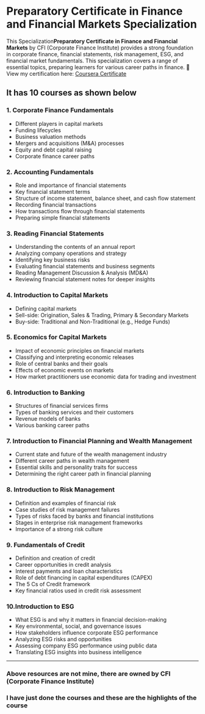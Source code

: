 
# Preparatory Certificate in Finance and Financial Markets Specialization

This  Specialization**Preparatory Certificate in Finance and Financial Markets** by CFI (Corporate Finance Institute) provides a strong foundation in corporate finance, financial statements, risk management, ESG, and financial market fundamentals. This specialization covers a range of essential topics, preparing learners for various career paths in finance. 
🔗 View my certification here: [Coursera Certificate](https://www.coursera.org/account/accomplishments/specialization/HU4XXTZZTVRM)
## It has 10 courses as shown below

### 1. Corporate Finance Fundamentals
- Different players in capital markets
- Funding lifecycles
- Business valuation methods
- Mergers and acquisitions (M&A) processes
- Equity and debt capital raising
- Corporate finance career paths

### 2. Accounting Fundamentals
- Role and importance of financial statements
- Key financial statement terms
- Structure of income statement, balance sheet, and cash flow statement
- Recording financial transactions
- How transactions flow through financial statements
- Preparing simple financial statements

### 3. Reading Financial Statements
- Understanding the contents of an annual report
- Analyzing company operations and strategy
- Identifying key business risks
- Evaluating financial statements and business segments
- Reading Management Discussion & Analysis (MD&A)
- Reviewing financial statement notes for deeper insights

### 4. Introduction to Capital Markets
- Defining capital markets
- Sell-side: Origination, Sales & Trading, Primary & Secondary Markets
- Buy-side: Traditional and Non-Traditional (e.g., Hedge Funds)

### 5. Economics for Capital Markets
- Impact of economic principles on financial markets
- Classifying and interpreting economic releases
- Role of central banks and their goals
- Effects of economic events on markets
- How market practitioners use economic data for trading and investment

### 6. Introduction to Banking
- Structures of financial services firms
- Types of banking services and their customers
- Revenue models of banks
- Various banking career paths

### 7. Introduction to Financial Planning and Wealth Management
- Current state and future of the wealth management industry
- Different career paths in wealth management
- Essential skills and personality traits for success
- Determining the right career path in financial planning

### 8. Introduction to Risk Management
- Definition and examples of financial risk
- Case studies of risk management failures
- Types of risks faced by banks and financial institutions
- Stages in enterprise risk management frameworks
- Importance of a strong risk culture

### 9. Fundamentals of Credit
- Definition and creation of credit
- Career opportunities in credit analysis
- Interest payments and loan characteristics
- Role of debt financing in capital expenditures (CAPEX)
- The 5 Cs of Credit framework
- Key financial ratios used in credit risk assessment

### 10.Introduction to ESG
- What ESG is and why it matters in financial decision-making
- Key environmental, social, and governance issues
- How stakeholders influence corporate ESG performance
- Analyzing ESG risks and opportunities
- Assessing company ESG performance using public data
- Translating ESG insights into business intelligence

---
### Above resources are not mine, there are owned by CFI (Corporate Finance Institute)
### I have just done the courses and these are the highlights of the course

